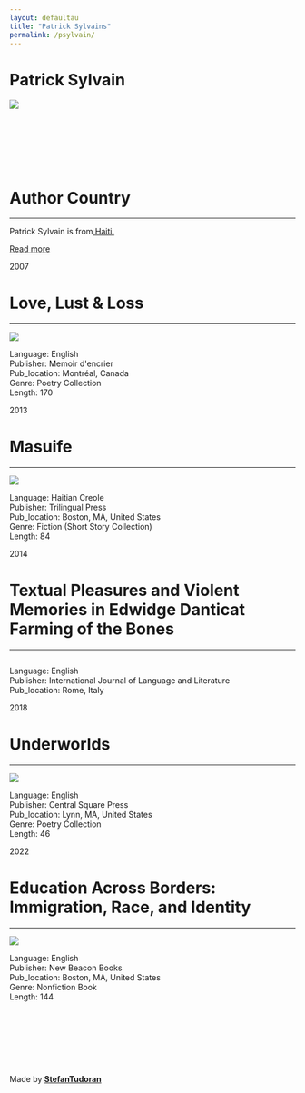 ```yaml
---
layout: defaultau
title: "Patrick Sylvains"
permalink: /psylvain/
---
```

<!-- partial:index.partial.html -->
<div class="content">
    <h1>Patrick Sylvain</h1>
    <div class="quote">
        <div><img src="http://media.wbur.org/wp/2010/03/PSylvain300.jpg" class="logo"></div>
    </div>
    <div class="timeline">
        <div style="padding-bottom:100px;"></div>
        <div class="block">
            <div class="date right"><p class="right"> </p></div>
            <div class="dot"></div>
            <div class="left first">
            <div class="author_country">
                <h1>Author Country</h1><hr>
            <div class="aclocation"> <p>Patrick Sylvain is from<a href="http://localhost:4000/5"> Haiti.</a></p></div>
              <div class="acreadmore">  <a href="https://ht.wikipedia.org/wiki/Patrick_Sylvain" target="_blank">Read more</a></div>
            </div>
            </div>
        </div>
        <div class="block">
            <div class="date left"><p class="left hide">2007</p></div>
            <div class="dot"></div>
            <div class="right">
                <h1>Love, Lust & Loss</h1><hr>
                <p><img src="https://images-na.ssl-images-amazon.com/images/I/71EwCA-0JyL.jpg"></p>
                <p>
                Language: English<br/>
                Publisher: Memoir d'encrier<br/>
                Pub_location: Montréal, Canada<br/>
                Genre: Poetry Collection<br/>
                Length: 170</p>
            </div>
        </div>
        <div class="block">
            <div class="date right"><p class="right hide">2013</p></div>
            <div class="dot"></div>
            <div class="left hide">
                <h1>Masuife</h1><hr>
                <p><img src="https://i.gr-assets.com/images/S/compressed.photo.goodreads.com/books/1526662486l/40167712.jpg"></p>
                <p>Language: Haitian Creole<br/>
                Publisher: Trilingual Press<br/>
                Pub_location: Boston, MA, United States<br/>
                Genre: Fiction (Short Story Collection)<br/>
                Length: 84</p>
            </div>
        </div>
        <div class="block">
            <div class="date left"><p class="left hide">2014</p></div>
            <div class="dot"></div>
            <div class="right hide">
                <h1>Textual Pleasures and Violent Memories in Edwidge Danticat Farming of the Bones</h1><hr>
                <p><img src=""></p>
                <p>Language: English<br/>
                Publisher: International Journal of Language and Literature<br/>
                Pub_location: Rome, Italy<br/></p>
            </div>
        </div>
        <div class="block">
            <div class="date right"><p class="right hide">2018</p></div>
            <div class="dot"></div>
            <div class="left hide">
                <h1>Underworlds</h1><hr>
                <p><img src="https://images-na.ssl-images-amazon.com/images/I/81wxzsovy7L.jpg"></p>
                <p>Language: English<br/>
                Publisher: Central Square Press<br/>
                Pub_location: Lynn, MA, United States<br/>
                Genre: Poetry Collection<br/>
                Length: 46</p>
            </div>
        </div>
        <div class="block">
            <div class="date left"><p class="left hide">2022</p></div>
            <div class="dot"></div>
            <div class="right hide">
                <h1>Education Across Borders: Immigration, Race, and Identity</h1><hr>
                <p><img src="https://images-na.ssl-images-amazon.com/images/I/91hXojbe8bL.jpg"></p>
                <p>Language: English<br/>
                Publisher: New Beacon Books<br/>
                Pub_location: Boston, MA, United States<br/>
                Genre: Nonfiction Book<br/>
                Length: 144</p>
            </div>
        </div>
        <div style="padding-bottom:100px;"></div>
    </div>
    <div id="footer">
        <p id="copyright">Made by&nbsp;<strong><a href="https://www.linkedin.com/in/nicolae-stefan-tudoran-b02291127/" target="_blank">StefanTudoran</a></strong></p>
    </div>
</div>
<!-- partial -->
  <script src='https://cdnjs.cloudflare.com/ajax/libs/jquery/3.1.1/jquery.min.js'></script><script  src="assets/js/authorscript.js"></script>

